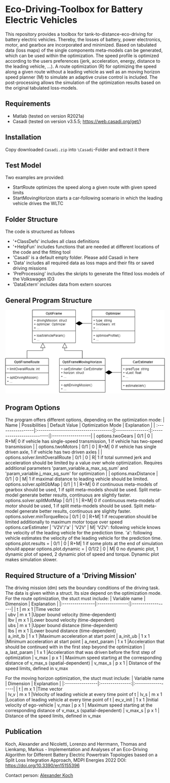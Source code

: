 # Eco-Driving-Toolbox for Battery Electric Vehicles
 
This repository provides a toolbox for tank-to-distance-eco-driving for battery electric vehicles. Thereby, the losses of battery, power electronics, motor, and gearbox are 
incorporated and minimized. Based on tabulated data (loss maps) of the single components meta-models can be generated, which can be used within the optimization. 
The speed profile is optimized according to the users preferences (jerk, acceleration, energy, distance to the leading vehicle, ...). 
A route optimization (R) for optimizing the speed along a given route without a leading vehicle as well as an moving horizon 
speed planner (M) to simulate an adaptive cruise control is included. The post-processing allows the simulation of the optimization results based on the original tabulated loss-models.
 
 
## Requirements
- Matlab (tested on version R2021a)
- Casadi (tested on version v3.5.5; https://web.casadi.org/get/)
 
## Installation
Copy downloaded ``Casadi.zip`` into ``\Casadi``-Folder and extract it there
 
## Test Model
Two examples are provided:
- StartRoute optimizes the speed along a given route with given speed limits
- StartMovingHorizon starts a car-following scenario in which the leading vehicle drives the WLTC
 
## Folder Structure
The code is structured as follows
- '+ClassDefs' includes all class definitions
- '+HelpFun' includes functions that are needed at different locations of the code and the fitting tool
- 'Casadi' is a default empty folder. Please add Casadi in here
- 'Data' includes all required data as loss maps and their fits or saved driving missions
- 'PreProcessing' includes the skripts to generate the fitted loss models of the Volkswagen ID3
- 'DataExtern' includes data from extern sources
 
## General Program Structure
![Alt text](+ClassDefs/Structure.png?raw=true "Program Structure")
 
## Program Options
The program offers different options, depending on the optimization mode:
|  Name                |                     Possibilities                 |         Default Value |  Optimization Mode | Explanation |
| :-----------------|:-------------------------------------:|:----------------:|:--------------------------:|:-------------------|
| options.twoGears |  0/1      |        0   |    R+M|  0 if vehicle has single-speed transmission, 1 if vehicle has two-speed transmission  |
| options.twoMotors  |  0/1      |      0   |   R+M|    0 if vehicle has single driven axle, 1 if vehicle has two driven axles |
| options.solver.limitOverallRoute |   0/1    |   0   |  R|  1 if total summed jerk and acceleration should be limited by a value over whole optimization. Requires additional parameters 'param_variable.a_max_sq_sum' and 'param_variable.j_max_sq_sum' for optimization |
| options.maxDistance |   0/1    |   0   |   M| 1 if maximal distance to leading vehicle should be limited. 
options.solver.splitGbMap  |   0/1    |   1  |   R+M| 0 if continuous meta-models of gearbox should be used, 1 if split meta-models should be used. Split meta-model generate better results, continuous are slightly faster.
options.solver.splitMotMap  |   0/1    |   1  |   R+M| 0 if continuous meta-models of motor should be used, 1 if split meta-models should be used. Split meta-model generate better results, continuous are slighlty faster.
options.solver.minTorqueRecu  |   0/1    |   0  |   R+M| 1 if recuperation should be limited additionally to maximum motor toque over speed
options.carEstimater |   'V2V'/'a'   |   'V2V'  |   M| 'V2V': following vehicle knows the velocity of the leading vehicle for the prediction time. 'a': following vehicle estimates the velocity of the leading vehicle for the prediction time.
options.plot.results =  |  0/1    |   0  |   R+M| 1 if some plots at the end of simulation should appear
options.plot.dynamic =  |  0/1/2    |   0  |   M|  0 no dynamic plot, 1 dynamic plot of speed, 2 dynamic plot of speed and torque. Dynamic plot makes simulation slower.
 
 
## Required Structure of a 'Driving Mission'
The driving mission (dm) sets the boundary conditions of the driving task. The data is given within a struct. Its size depend on the optimization mode. For the route optimization, the stuct must include:
| Variable name  |  Dimension     |          Explanation |
|:----------------|:---------------:|:------------------|
| t                       |  m x 1               |Time vector  
| ubv                       |  m x 1         |Upper bound velocity (time-dependent)  
| lbv                       |  m x 1          |Lower bound velocity (time-dependent)  
| ubs                       |  m x 1         |Upper bound distance (time-dependent)  
| lbs                       |  m x 1          |Lower bound distance (time-dependent)  
| a_init_lb                |  1 x 1          |Maximum acceleration at start point
| a_init_ub                |  1 x 1          |Minimum acceleration at start point
| a_next_param       |  1 x 1          |Acceleration that should be continued with in the first step beyond the optimization
| a_last_param       |  1 x 1          |Acceleration that was driven before the first step of optimization
| v_max       |  p x 1          | Maximum speed starting at the corresponding distance of v_max_s (spatial-dependent)
| v_max_s      |  p x 1          | Distance of the speed limits, defined in v_max
 
For the moving horizon optimization, the stuct must include:
| Variable name  |  Dimension     |          Explanation |
|:----------------|:---------------:|:------------------|
| t                       |  m x 1               |Time vector  
| lv_v                       |  m x 1         |Velocity of leading vehicle at every time point of t
| lv_s                       |  m x 1         |Location of leading vehicle at every time point of t
| ev_v_init                |  1 x 1         |Initial velocity of ego-vehicle
| v_max       |  p x 1          | Maximum speed starting at the corresponding distance of v_max_s (spatial-dependent)
| v_max_s      |  p x 1          | Distance of the speed limits, defined in v_max
 


## Publication

Koch, Alexander and  Nicoletti, Lorenzo and  Herrmann, Thomas and Lienkamp, Markus - 
Implementation and Analyses of an Eco-Driving Algorithm for Different Battery Electric Powertrain Topologies based on a Split Loss Integration Approach, MDPI Energies 2022
DOI:  https://doi.org/10.3390/en15155396 

Contact person: [Alexander Koch](mailto:alexander.koch@tum.de)
 
 
 
 


